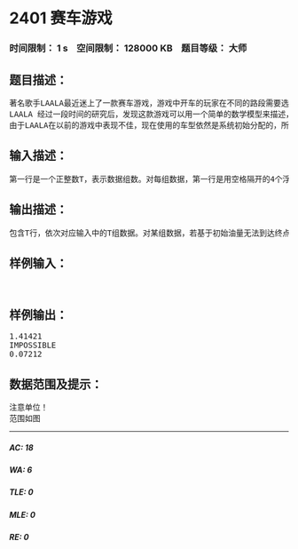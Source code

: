 # 2401 赛车游戏   
### 时间限制： 1 s&nbsp;&nbsp;&nbsp;&nbsp;空间限制： 128000 KB&nbsp;&nbsp;&nbsp;&nbsp;题目等级： 大师  
## 题目描述：  

<pre>
著名歌手LAALA最近迷上了一款赛车游戏，游戏中开车的玩家在不同的路段需要选择不同的速度，使得自己在最短的时间内到达终点。开始游戏时，车内的初始油量为f，所以游戏的关键是如何在速度和耗油量之间实现平衡。
LAALA 经过一段时间的研究后，发现这款游戏可以用一个简单的数学模型来描述，具体来说：从起点到终点的路线可以被简化成折线段，每条线段代表一个上坡或者下坡，若在一段斜率为s(s>0代表上坡，s=0代表平地，s<0代表下坡)的道路上以速度v km/h行驶，则每公里的耗油量为max(0,av+bs)，其中a和b为游戏的内置参数，分别表示在平地行驶时的耗油率及斜坡对耗油量的影响(b 恒为正)。这里假设，加速和减速不耗油，且看成是瞬间完成的，所以即使在同一条线段上也可采取以不同的速度行驶的策略来缩短耗费的时间。
由于LAALA在以前的游戏中表现不佳，现在使用的车型依然是系统初始分配的，所以它的速度不能超过vmax km/h。在获得这些参数后，LAALA想知道在初始油量受限的情况下（中途不许加油）自己能得到的最佳成绩是多少。作为LAALA的歌迷，你能帮帮他吗? 
</pre>
  
  
## 输入描述：  

<pre>
第一行是一个正整数T，表示数据组数。对每组数据，第一行是用空格隔开的4个浮点数a、b、vmax和f，其中a、b和vmax的意义如前所述，f表示初始油量，其单位也与前面的描述保持一致。第二行是一个正整数r，表示线段的数目。接下来的r行，每行是用空格隔开的2个浮点数xi和yi，分别表示在标准笛卡耳坐标系下该线段在水平方向和垂直方向的改变量(单位为米)。 
</pre>
  
  
## 输出描述：  

<pre>
包含T行，依次对应输入中的T组数据。对某组数据，若基于初始油量无法到达终点，则对应行输出IMPOSSIBLE，否则输出最少需要的时间(单位为小时)。 
</pre>
  
  
## 样例输入：  

<pre>

</pre>
  
  
## 样例输出：  

<pre>
1.41421
IMPOSSIBLE
0.07212
</pre>
  
  
## 数据范围及提示：  

<pre>
注意单位！
范围如图
</pre>
  
  
***  

##### AC: 18  
##### WA: 6  
##### TLE: 0  
##### MLE: 0  
##### RE: 0  
